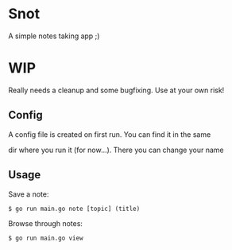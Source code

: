 # Snot

A simple notes taking app ;)

# WIP

Really needs a cleanup and some bugfixing. Use at your own risk!

## Config

A config file is created on first run. You can find it in the same

dir where you run it (for now...). There you can change your name

## Usage

Save a note:

`$ go run main.go note [topic] (title)`


Browse through notes:

`$ go run main.go view `
